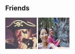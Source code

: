 ## Friends

<img src="../assets/images/hector.jpg" height="100px" width="100px" />

<img src="../assets/images/anto_soo.jpg" height="100px" width="100px" />


